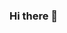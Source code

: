 ### Hi there 👋

<!--
**ChrisLad1/ChrisLad1** is a ✨ _special_ ✨ repository because its `README.md` (this file) appears on your GitHub profile.

Here are some ideas to get you started:

- 🔭 I’m currently working on ... Ultrasec.cf
- 🌱 I’m currently learning ... C#
- 📫 How to reach me: ... Discord: ChrisLad#8080
